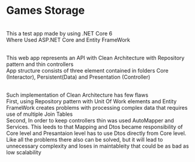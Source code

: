 # Games Storage

<br/> This a test app made by using .NET Core 6
<br/> Where Used ASP.NET Core and Entity FrameWork

<br/> This web app represents an API with Clean Architecture with Repository pattern and thin controllers
<br/> App structure consists of three element contained in folders Core (Interactor), Persistent(Data) and Presentation (Controller)

<br/> Such implementation of Clean Architecture has few flaws
<br/> First, using Repository pattern with Unit Of Work elements and Entity FrameWork creates problems with processing complex data that requires use of multiple Join Tables
<br/> Second, In order to keep controllers thin was used AutoMapper and Services. This leeds to that Mapping and Dtos became responsibility of Core level and Presantaion level has to use Dtos directly from Core level.
<br/> Like all the problems there also can be solved, but it will lead to unnecessary complexity and loses in maintableity that could be as bad as low scalability
